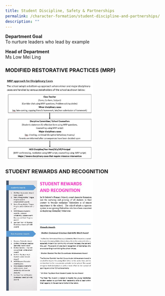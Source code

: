 ```yaml
---
title: Student Discipline, Safety & Partnerships
permalink: /character-formation/student-discipline-and-partnerships/
description: ""
---
```

**Department Goal**   
To nurture leaders who lead by example  
  
**Head of Department**  
Ms Low Mei Ling  

### MODIFIED RESTORATIVE PRACTICES (MRP)

<img src="/images/MRP%20DSP%20Page2.jpeg" 
     style="width:55%">



### STUDENT REWARDS AND RECOGNITION

<img src="/images/R&R%20DSP%20Page_1.jpeg" 
     style="width:55%">